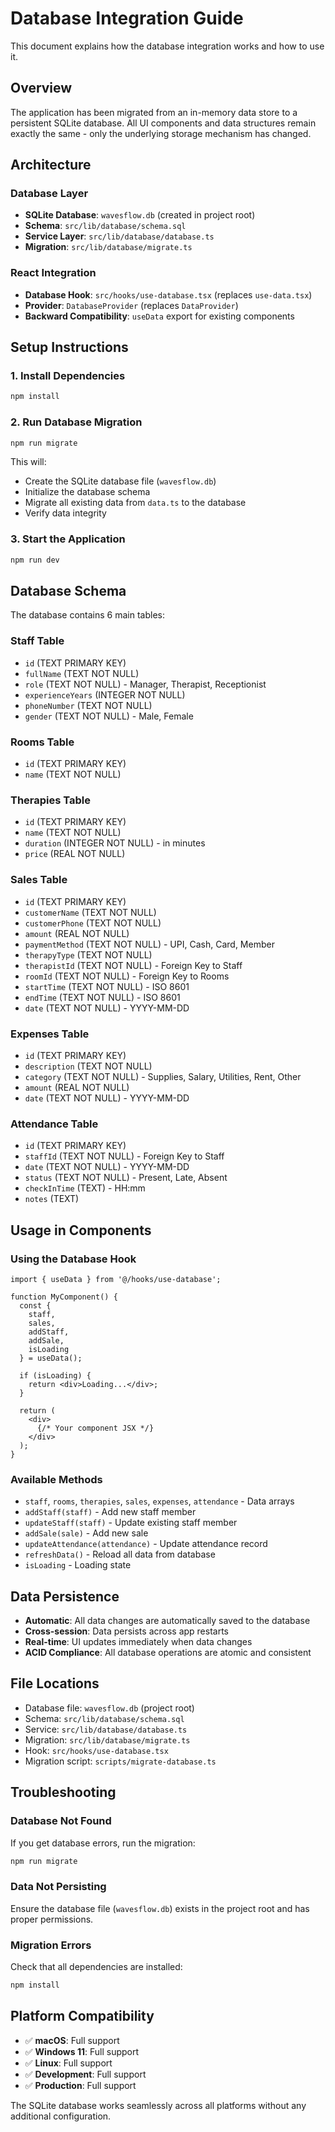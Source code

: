 # Database Integration Guide

This document explains how the database integration works and how to use it.

## Overview

The application has been migrated from an in-memory data store to a persistent SQLite database. All UI components and data structures remain exactly the same - only the underlying storage mechanism has changed.

## Architecture

### Database Layer
- **SQLite Database**: `wavesflow.db` (created in project root)
- **Schema**: `src/lib/database/schema.sql`
- **Service Layer**: `src/lib/database/database.ts`
- **Migration**: `src/lib/database/migrate.ts`

### React Integration
- **Database Hook**: `src/hooks/use-database.tsx` (replaces `use-data.tsx`)
- **Provider**: `DatabaseProvider` (replaces `DataProvider`)
- **Backward Compatibility**: `useData` export for existing components

## Setup Instructions

### 1. Install Dependencies
```bash
npm install
```

### 2. Run Database Migration
```bash
npm run migrate
```

This will:
- Create the SQLite database file (`wavesflow.db`)
- Initialize the database schema
- Migrate all existing data from `data.ts` to the database
- Verify data integrity

### 3. Start the Application
```bash
npm run dev
```

## Database Schema

The database contains 6 main tables:

### Staff Table
- `id` (TEXT PRIMARY KEY)
- `fullName` (TEXT NOT NULL)
- `role` (TEXT NOT NULL) - Manager, Therapist, Receptionist
- `experienceYears` (INTEGER NOT NULL)
- `phoneNumber` (TEXT NOT NULL)
- `gender` (TEXT NOT NULL) - Male, Female

### Rooms Table
- `id` (TEXT PRIMARY KEY)
- `name` (TEXT NOT NULL)

### Therapies Table
- `id` (TEXT PRIMARY KEY)
- `name` (TEXT NOT NULL)
- `duration` (INTEGER NOT NULL) - in minutes
- `price` (REAL NOT NULL)

### Sales Table
- `id` (TEXT PRIMARY KEY)
- `customerName` (TEXT NOT NULL)
- `customerPhone` (TEXT NOT NULL)
- `amount` (REAL NOT NULL)
- `paymentMethod` (TEXT NOT NULL) - UPI, Cash, Card, Member
- `therapyType` (TEXT NOT NULL)
- `therapistId` (TEXT NOT NULL) - Foreign Key to Staff
- `roomId` (TEXT NOT NULL) - Foreign Key to Rooms
- `startTime` (TEXT NOT NULL) - ISO 8601
- `endTime` (TEXT NOT NULL) - ISO 8601
- `date` (TEXT NOT NULL) - YYYY-MM-DD

### Expenses Table
- `id` (TEXT PRIMARY KEY)
- `description` (TEXT NOT NULL)
- `category` (TEXT NOT NULL) - Supplies, Salary, Utilities, Rent, Other
- `amount` (REAL NOT NULL)
- `date` (TEXT NOT NULL) - YYYY-MM-DD

### Attendance Table
- `id` (TEXT PRIMARY KEY)
- `staffId` (TEXT NOT NULL) - Foreign Key to Staff
- `date` (TEXT NOT NULL) - YYYY-MM-DD
- `status` (TEXT NOT NULL) - Present, Late, Absent
- `checkInTime` (TEXT) - HH:mm
- `notes` (TEXT)

## Usage in Components

### Using the Database Hook

```tsx
import { useData } from '@/hooks/use-database';

function MyComponent() {
  const { 
    staff, 
    sales, 
    addStaff, 
    addSale, 
    isLoading 
  } = useData();

  if (isLoading) {
    return <div>Loading...</div>;
  }

  return (
    <div>
      {/* Your component JSX */}
    </div>
  );
}
```

### Available Methods

- `staff`, `rooms`, `therapies`, `sales`, `expenses`, `attendance` - Data arrays
- `addStaff(staff)` - Add new staff member
- `updateStaff(staff)` - Update existing staff member
- `addSale(sale)` - Add new sale
- `updateAttendance(attendance)` - Update attendance record
- `refreshData()` - Reload all data from database
- `isLoading` - Loading state

## Data Persistence

- **Automatic**: All data changes are automatically saved to the database
- **Cross-session**: Data persists across app restarts
- **Real-time**: UI updates immediately when data changes
- **ACID Compliance**: All database operations are atomic and consistent

## File Locations

- Database file: `wavesflow.db` (project root)
- Schema: `src/lib/database/schema.sql`
- Service: `src/lib/database/database.ts`
- Migration: `src/lib/database/migrate.ts`
- Hook: `src/hooks/use-database.tsx`
- Migration script: `scripts/migrate-database.ts`

## Troubleshooting

### Database Not Found
If you get database errors, run the migration:
```bash
npm run migrate
```

### Data Not Persisting
Ensure the database file (`wavesflow.db`) exists in the project root and has proper permissions.

### Migration Errors
Check that all dependencies are installed:
```bash
npm install
```

## Platform Compatibility

- ✅ **macOS**: Full support
- ✅ **Windows 11**: Full support
- ✅ **Linux**: Full support
- ✅ **Development**: Full support
- ✅ **Production**: Full support

The SQLite database works seamlessly across all platforms without any additional configuration.
